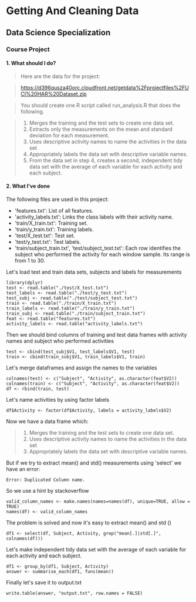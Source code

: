 # Getting And Cleaning Data 
## Data Science Specialization
### Course Project
#### 1. What should I do?
> Here are the data for the project:

> https://d396qusza40orc.cloudfront.net/getdata%2Fprojectfiles%2FUCI%20HAR%20Dataset.zip

> You should create one R script called run_analysis.R that does the following.

> 1. Merges the training and the test sets to create one data set.
> 2. Extracts only the measurements on the mean and standard deviation for each measurement.
> 3. Uses descriptive activity names to name the activities in the data set
> 4. Appropriately labels the data set with descriptive variable names.
> 5. From the data set in step 4, creates a second, independent tidy data set with the average of each variable for each activity and each subject.

#### 2. What I've done
The following files are used in this project:
* 'features.txt': List of all features.
* 'activity_labels.txt': Links the class labels with their activity name.
* 'train/X_train.txt': Training set.
* 'train/y_train.txt': Training labels.
* 'test/X_test.txt': Test set.
* 'test/y_test.txt': Test labels.
* 'train/subject_train.txt', 'test/subject_test.txt': Each row identifies the subject who performed the activity for each window sample. Its range is from 1 to 30. 

Let's load test and train data sets, subjects and labels for measurements

    library(dplyr)
    test <- read.table("./test/X_test.txt")
    test_labels <- read.table("./test/y_test.txt")
    test_subj <- read.table("./test/subject_test.txt")
    train <- read.table("./train/X_train.txt")
    train_labels <- read.table("./train/y_train.txt")
    train_subj <- read.table("./train/subject_train.txt")
    feat <- read.table("features.txt")
    activity_labels <- read.table("activity_labels.txt")
    
Then we should bind columns of training and test data frames with activity names and subject who performed activities

    test <- cbind(test_subj$V1, test_labels$V1, test)
    train <- cbind(train_subj$V1, train_labels$V1, train)

Let's merge dataframes and assign the names to the variables

    colnames(test) <- c("Subject", "Activity", as.character(feat$V2))
    colnames(train) <- c("Subject", "Activity", as.character(feat$V2))
    df <- rbind(train, test)

Let's name activities by using factor labels

    df$Activity <- factor(df$Activity, labels = activity_labels$V2)
    
Now we have a data frame which:
> 1. Merges the training and the test sets to create one data set.
> 3. Uses descriptive activity names to name the activities in the data set
> 4. Appropriately labels the data set with descriptive variable names.

But if we try to extract mean() and std() measurements using 'select' we have an error:

    Error: Duplicated Column name.
    
So we use a hint by stackoverflow

    valid_column_names <- make.names(names=names(df), unique=TRUE, allow = TRUE)
    names(df) <- valid_column_names
    
The problem is solved and now it's easy to extract mean() and std ()

    df1 <- select(df, Subject, Activity, grep("mean[.]|std[.]", colnames(df)))
    
Let's make independent tidy data set with the average of each variable for each activity and each subject.

    df1 <- group_by(df1, Subject, Activity)
    answer <- summarise_each(df1, funs(mean))

Finally let's save it to output.txt

    write.table(answer, "output.txt", row.names = FALSE)
